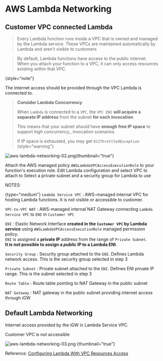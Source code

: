 # AWS Lambda Networking

## Customer VPC connected Lambda

>Every Lambda function runs inside a VPC that is owned and managed by the Lambda service. 
>These VPCs are maintained automatically by Lambda and aren't visible to customers

>By default, Lambda functions have access to the public internet.
>When you attach your function to a VPC, it can only access resources existing within that VPC.
> 
{style="note"}

The internet access should be provided through the VPC Lambda is connected to.
> **Consider Lambda Concurrency**
> 
> When `Lambda` is connected to a `VPC`, the `VPC ENI` **will acquire a separate IP address** from the subnet **for each invocation**.
> 
> This means that your subnet should have **enough free IP space** to support _high concurrency__ invocation scenarios.
> 
> If IP space is exhausted, you may get `EC2ThrottledException`
{style="warning"}

![aws-lambda-networking-02.png](aws-lambda-networking-02.png){thumbnail="true"}

<procedure title="Configure Lambda to use VPC" id="procedure-id">
   <step>Attach the AWS managed policy <code>AWSLambdaVPCAccessExecutionRole</code> to your function's execution role.</step>
   <step>Edit Lambda configuration and select VPC to attach to</step>
   <step>Select a private subnet and a security group for Lambda to use</step>
</procedure>

NOTES:

{type="medium"}
`Lmabda Service VPC`
: AWS-managed internal VPC for hosting Lambda functions. It is not visible or accessible to customer.

`VPC-to-VPC NAT`
: AWS-managed internal NAT Gateway connecting `Lambda Service VPC` to `ENI` in `Customer VPC`

`ENI`
: Elastic Network Interface **created in the `Customer VPC` by Lambda service** using `AWSLambdaVPCAccessExecutionRole` managed permission policy.
  <br/>`ENI` is assigned a **private IP** address from the range of `Private Subnet`.
  <br/> **It is not possible to assign a _public_ IP to a Lambda ENI**.

`Security Group`
: Security group attached to the `ENI`. Defines Lambda network access. This is the security group selected in step 3

`Private Subnet`
: Private subnet attached to the `ENI`. Defines ENI private IP range. This is the subnet selected in step 3

`Route Table`
: Route table pointing to NAT Gateway in the public subnet

`NAT Gateway`
: NAT gateway in the public subnet providing internet access through iGW

## Default Lambda Networking

Internet access provided by the iGW in Lambda Service VPC.

Customer VPC is not accessible

![aws-lambda-networking-03.png](aws-lambda-networking-03.png) {thumbnail="true"}

Reference: [Configuring Lambda With VPC Resources Access](https://medium.com/@arunasilva86/how-to-use-vpc-networking-effectively-for-lambda-445abefdf8cf)